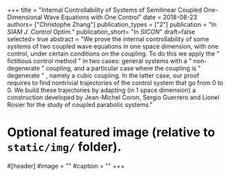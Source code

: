 +++
title = "Internal Controllability of Systems of Semilinear Coupled One-Dimensional Wave Equations with One Control"
date = 2018-08-23
authors= ["Christophe Zhang"]
publication_types = ["2"] 
publication = "In *SIAM J. Control Optim.*"
publication_short= "In *SICON*"
draft=false
selected= true
abstract = "We prove the internal controllability of some systems of two coupled wave equations in one space dimension, with one control, under certain conditions on the coupling. To do this we apply the " fictitious control method " in two cases: general systems with a " non-degenerate " coupling, and a particular case where the coupling is " degenerate " , namely a cubic coupling. In the latter case, our proof requires to find nontrivial trajectories of the control system that go from 0 to 0. We build these trajectories by adapting (in 1 space dimension) a construction developed by Jean-Michel Coron, Sergio Guerrero and Lionel Rosier for the study of coupled parabolic systems."
# Optional featured image (relative to `static/img/` folder).
#[header]
#image = ""
#caption = ""
+++
